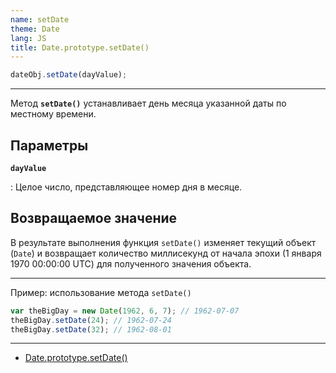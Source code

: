 ```yaml
---
name: setDate
theme: Date
lang: JS
title: Date.prototype.setDate()
---
```


```js
dateObj.setDate(dayValue);
```

---

Метод **`setDate()`** устанавливает день месяца указанной даты по местному времени.

## Параметры

**`dayValue`**

: Целое число, представляющее номер дня в месяце.

## Возвращаемое значение

В результате выполнения функция `setDate()` изменяет текущий объект (`Date`) и возвращает количество миллисекунд от начала эпохи (1 января 1970 00:00:00 UTC) для полученного значения объекта.

---

Пример: использование метода `setDate()`

```js
var theBigDay = new Date(1962, 6, 7); // 1962-07-07
theBigDay.setDate(24); // 1962-07-24
theBigDay.setDate(32); // 1962-08-01
```

---

- [Date.prototype.setDate()](https://developer.mozilla.org/ru/docs/Web/JavaScript/Reference/Global_Objects/Date/setDate)
